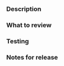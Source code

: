 ### Description

<!--
What changes are introduced?
Why are these changes introduced?
What issue(s) does this solve? (with link, if possible)
-->

### What to review

<!--
What steps should the reviewer take in order to review?
What parts/flows of the application/packages/tooling is affected?
-->

### Testing

<!--
Did you add sufficient testing for this change?
If not, please explain how you tested this change and why it was not
possible/practical for writing an automated test
-->

### Notes for release

<!--
Engineers do not need to worry about the final copy,
but they must provide the docs team with enough context on:

* What changed
* How does one use it (code snippets, etc)
* Are there limitations we should be aware of

If this is PR is a partial implementation of a feature and is not enabled by default or if
this PR does not contain changes that needs mention in the release notes (tooling chores etc),
please call this out explicitly by writing "Part of feature X" or "Not required" in this section.
-->
